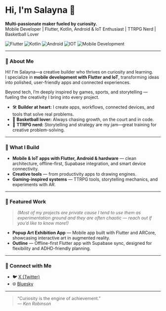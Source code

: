# Hi, I'm Salayna 👋

**Multi-passionate maker fueled by curiosity.**  
Mobile Developer | Flutter, Kotlin, Android & IoT Enthusiast | TTRPG Nerd | Basketball Lover

![Flutter](https://img.shields.io/badge/Flutter-02569B?style=flat&logo=flutter&logoColor=white)
![Kotlin](https://img.shields.io/badge/Kotlin-7F52FF?style=flat&logo=kotlin&logoColor=white)
![Android](https://img.shields.io/badge/Android-3DDC84?style=flat&logo=android&logoColor=white)
![IOT](https://img.shields.io/badge/IoT-2E6F40?style=flat&logo=raspberrypi&logoColor=white)
![Mobile Development](https://img.shields.io/badge/Mobile_Developer-000000?style=flat&logo=android&logoColor=white)

---

### 🚀 About Me  

Hi! I'm Salayna—a creative builder who thrives on curiosity and learning.  
I specialize in **mobile development with Flutter and IoT**, transforming ideas into polished, user-friendly apps and connected experiences.  

Beyond tech, I’m deeply inspired by games, sports, and storytelling —fueling the creativity I bring into every project.  

- 🛠️ **Builder at heart:** I create apps, workflows, connected devices, and tools that solve real problems.  
- 🏀 **Basketball lover:** Always chasing growth, on the court and in code.  
- 🎲 **TTRPG nerd:** Storytelling and strategy are my jam—great training for creative problem-solving.  

---
### 🌟 What I Build  

- **Mobile & IoT apps with Flutter, Android & hardware** — clean architecture, offline-first, Supabase integration, and smart device connectivity.  
- **Creative tools** — from productivity apps to drawing engines.  
- **Gaming-inspired systems** — TTRPG tools, storytelling mechanics, and experiments with AR.  

---

### 🌟 Featured Work  
> *(Most of my projects are private cause I tend to use them as experimentation ground and they are often chaotic — reach out if you’d like to know more!)*  

- **Popup Art Exhibition App** — Mobile app built with Flutter and ARCore, showcasing interactive art in augmented reality.  
- **Outline** — Offline-first Flutter app with Supabase sync, designed for flexibility and ADHD-friendly planning.  
---

### 🔗 Connect with Me

- 🐦 [X (Twitter)](https://x.com/Zaalayna)
- 🌐 [Bluesky](https://bsky.app/profile/salayna-sachi.bsky.social)

---

> “Curiosity is the engine of achievement.”  
> *— Ken Robinson*

